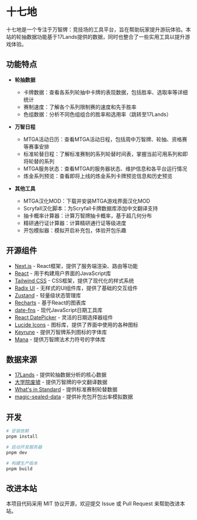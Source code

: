 # 十七地

十七地是一个专注于万智牌：竞技场的工具平台，旨在帮助玩家提升游玩体验。本站的轮抽数据功能基于17Lands提供的数据，同时也整合了一些实用工具以提升游戏体验。

## 功能特点

- **轮抽数据**
  - 卡牌数据：查看各系列轮抽中卡牌的表现数据，包括胜率、选取率等详细统计
  - 赛制速度：了解各个系列限制赛的速度和先手胜率
  - 色组数据：分析不同色组组合的胜率和选用率（跳转至17Lands）


- **万智日程**
  - MTGA活动日历：查看MTGA活动日程，包括周中万智牌、轮抽、资格赛等赛事安排
  - 标准轮替日程：了解标准赛制的系列轮替时间表，掌握当前可用系列和即将轮替的系列
  - MTGA服务状态：查看MTGA的服务器状态、维护信息和各平台运行情况
  - 炼金系列预览：查看即将上线的炼金系列卡牌预览信息和历史预览

- **其他工具**
  - MTGA汉化MOD：下载并安装MTGA游戏界面汉化MOD
  - Scryfall汉化脚本：为Scryfall卡牌数据库添加中文翻译支持
  - 抽卡概率计算器：计算万智牌抽卡概率，基于超几何分布
  - 精研通行证计算器：计算精研通行证等级进度
  - 开包模拟器：模拟开启补充包，体验开包乐趣

## 开源组件

- [Next.js](https://nextjs.org) - React框架，提供了服务端渲染、路由等功能
- [React](https://react.dev) - 用于构建用户界面的JavaScript库
- [Tailwind CSS](https://tailwindcss.com) - CSS框架，提供了现代化的样式系统
- [Radix UI](https://www.radix-ui.com) - 无样式的UI组件库，提供了基础的交互组件
- [Zustand](https://github.com/pmndrs/zustand) - 轻量级状态管理库
- [Recharts](https://recharts.org) - 基于React的图表库
- [date-fns](https://date-fns.org) - 现代JavaScript日期工具库
- [React DatePicker](https://reactdatepicker.com) - 灵活的日期选择器组件
- [Lucide Icons](https://lucide.dev) - 图标库，提供了界面中使用的各种图标
- [Keyrune](https://keyrune.andrewgioia.com) - 提供万智牌系列图标的字体库
- [Mana](https://mana.andrewgioia.com) - 提供万智牌法术力符号的字体库

## 数据来源

- [17Lands](https://www.17lands.com) - 提供轮抽数据分析的核心数据
- [大学院废墟](https://sbwsz.com) - 提供万智牌的中文翻译数据
- [What's in Standard](https://github.com/glacials/whatsinstandard) - 提供标准赛制轮替数据
- [magic-sealed-data](https://github.com/taw/magic-sealed-data) - 提供补充包开包出率模拟数据

## 开发

```bash
# 安装依赖
pnpm install

# 启动开发服务器
pnpm dev

# 构建生产版本
pnpm build
```

## 改进本站

本项目代码采用 MIT 协议开源，欢迎提交 Issue 或 Pull Request 来帮助改进本站。
